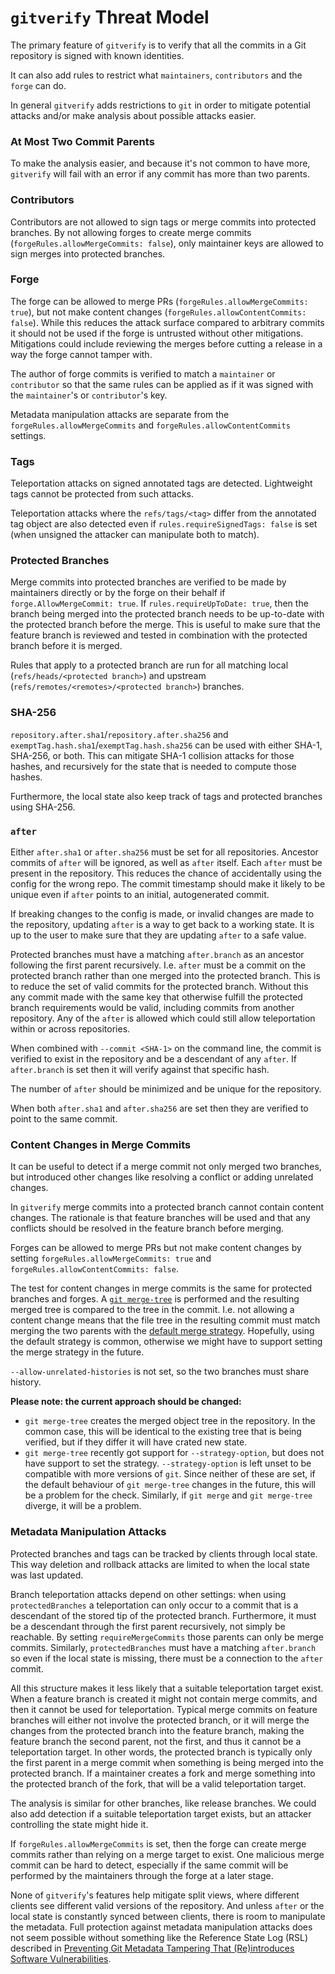 # `gitverify` Threat Model

The primary feature of `gitverify` is to verify that all the commits in a Git repository is signed with known identities.

It can also add rules to restrict what `maintainers`, `contributors` and the `forge` can do.

In general `gitverify` adds restrictions to `git` in order to mitigate potential attacks and/or make analysis about
possible attacks easier.

### At Most Two Commit Parents
To make the analysis easier, and because it's not common to have more, `gitverify` will fail with an
error if any commit has more than two parents.

### Contributors
Contributors are not allowed to sign tags or merge commits into protected branches. By not allowing forges to create
merge commits (`forgeRules.allowMergeCommits: false`), only maintainer keys are allowed to sign merges into protected branches.

### Forge
The forge can be allowed to merge PRs (`forgeRules.allowMergeCommits: true`), but not make content changes
(`forgeRules.allowContentCommits: false`). While this reduces the attack surface compared to arbitrary commits 
it should not be used if the forge is untrusted without other mitigations. Mitigations could include reviewing the
merges before cutting a release in a way the forge cannot tamper with.

The author of forge commits is verified to match a `maintainer` or `contributor` so that the same rules can be applied
as if it was signed with the `maintainer`'s or `contributor`'s key.

Metadata manipulation attacks are separate from the `forgeRules.allowMergeCommits` and `forgeRules.allowContentCommits`
settings.

### Tags
Teleportation attacks on signed annotated tags are detected. Lightweight tags cannot
be protected from such attacks.

Teleportation attacks where the `refs/tags/<tag>` differ from the annotated tag object are also detected even if
`rules.requireSignedTags: false` is set (when unsigned the attacker can manipulate both to match).

### Protected Branches
Merge commits into protected branches are verified to be made by maintainers directly or by the forge on their behalf if
`forge.AllowMergeCommit: true`. If `rules.requireUpToDate: true`, then the branch being merged into the protected
branch needs to be up-to-date with the protected branch before the merge. This is useful to make sure that the feature
branch is reviewed and tested in combination with the protected branch before it is merged.

Rules that apply to a protected branch are run for all matching local (`refs/heads/<protected branch>`) and
upstream (`refs/remotes/<remotes>/<protected branch>`) branches.

### SHA-256
`repository.after.sha1`/`repository.after.sha256` and `exemptTag.hash.sha1`/`exemptTag.hash.sha256` can be used with either SHA-1,
SHA-256, or both. This can mitigate SHA-1 collision attacks for those hashes, and recursively for the state that is needed
to compute those hashes.

Furthermore, the local state also keep track of tags and protected branches using SHA-256.

### `after`
Either `after.sha1` or `after.sha256` must be set for all repositories. Ancestor commits of `after` will be ignored, as well as `after` itself.
Each `after` must be present in the repository. This reduces the chance of accidentally using the config for the wrong repo. The commit timestamp should
make it likely to be unique even if `after` points to an initial, autogenerated commit.

If breaking changes to the config is made, or invalid changes are made to the repository, updating `after` is a way to get
back to a working state. It is up to the user to make sure that they are updating `after` to a safe value.

Protected branches must have a matching `after.branch` as an ancestor following the first parent recursively.
I.e. `after` must be a commit on the protected branch rather than one merged into the protected branch. This is to reduce the set of valid commits
for the protected branch. Without this any commit made with the same key that otherwise fulfill the protected branch
requirements would be valid, including commits from another repository. Any of the `after` is allowed which could
still allow teleportation within or across repositories.

When combined with `--commit <SHA-1>` on the command line, the commit is verified to exist in the repository and be a
descendant of any `after`. If `after.branch` is set then it will verify against that specific hash.

The number of `after` should be minimized and be unique for the repository.

When both `after.sha1` and `after.sha256` are set then they are verified to point to the same commit.

### Content Changes in Merge Commits
It can be useful to detect if a merge commit not only merged two branches, but introduced other changes like
resolving a conflict or adding unrelated changes.

In `gitverify` merge commits into a protected branch cannot contain content changes. The rationale is that feature branches
will be used and that any conflicts should be resolved in the feature branch before merging.

Forges can be allowed to merge PRs but not make content changes by setting `forgeRules.allowMergeCommits: true` and
`forgeRules.allowContentCommits: false`.

The test for content changes in merge commits is the same for protected branches and forges. A [`git merge-tree`](https://git-scm.com/docs/git-merge-tree)
is performed and the resulting merged tree is compared to the tree in the commit. I.e. not allowing a content
change means that the file tree in the resulting commit must match merging the two parents with the [default merge strategy](https://git-scm.com/docs/git-merge#_merge_strategies).
Hopefully, using the default strategy is common, otherwise we might have to support setting the merge strategy in the future.

`--allow-unrelated-histories` is not set, so the two branches must share history.

**Please note: the current approach should be changed:**
- `git merge-tree` creates the merged object tree in the repository. In the common case, this will be identical
  to the existing tree that is being verified, but if they differ it will have crated new state.
- `git merge-tree` recently got support for `--strategy-option`, but does not have support to set the strategy.
  `--strategy-option` is left unset to be compatible with more versions of `git`. Since neither of these are set, if the
  default behaviour of `git merge-tree` changes in the future, this will be a problem for the check. Similarly, if `git merge`
  and `git merge-tree` diverge, it will be a problem.


### Metadata Manipulation Attacks
Protected branches and tags can be tracked by clients through local state. This way deletion and rollback attacks are
limited to when the local state was last updated.

Branch teleportation attacks depend on other settings: when using `protectedBranches` a teleportation
can only occur to a commit that is a descendant of the stored tip of the protected branch. Furthermore, it must be a
descendant through the first parent recursively, not simply be reachable. By setting `requireMergeCommits` those parents
can only be merge commits. Similarly, `protectedBranches` must have a matching `after.branch` so even if the local state
is missing, there must be a connection to the `after` commit.

All this structure makes it less likely that a suitable teleportation target exist. When a feature branch is created
it might not contain merge commits, and then it cannot be used for teleportation. Typical merge commits on feature branches
will either not involve the protected branch, or it will merge the changes from the protected branch into the feature branch,
making the feature branch the second parent, not the first, and thus it cannot be a teleportation target. In other words,
the protected branch is typically only the first parent in a merge commit when something is being merged into the protected
branch. If a maintainer creates a fork and merge something into the protected branch of the fork, that will be a valid
teleportation target.

The analysis is similar for other branches, like release branches. We could also add detection if a suitable teleportation target exists,
but an attacker controlling the state might hide it.

If `forgeRules.allowMergeCommits` is set, then the forge can create merge commits rather than relying on a merge target
to exist. One malicious merge commit can be hard to detect, especially if the same commit will be performed by the
maintainers through the forge at a later stage.

None of `gitverify`'s features help mitigate split views, where different clients see different valid versions of the
repository. And unless `after` or the local state is constantly synced between clients, there is room to manipulate the
metadata. Full protection against metadata manipulation attacks does not seem possible without something like the
Reference State Log (RSL) described in [Preventing Git Metadata Tampering That
(Re)introduces Software Vulnerabilities](https://www.usenix.org/conference/usenixsecurity16/technical-sessions/presentation/torres-arias).
